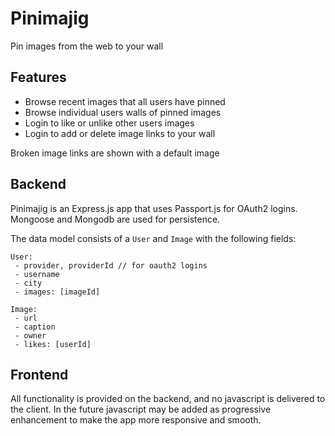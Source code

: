 # Pinimajig
Pin images from the web to your wall

## Features
- Browse recent images that all users have pinned
 - Browse individual users walls of pinned images
 - Login to like or unlike other users images
 - Login to add or delete image links to your wall

Broken image links are shown with a default image

## Backend
Pinimajig is an Express.js app that uses Passport.js for OAuth2
logins. Mongoose and Mongodb are used for persistence.

The data model consists of a `User` and `Image` with the following fields:
```
User:
 - provider, providerId // for oauth2 logins
 - username
 - city
 - images: [imageId]
 
Image:
 - url
 - caption
 - owner
 - likes: [userId]
```

## Frontend
All functionality is provided on the backend, and no javascript is delivered to the client.
In the future javascript may be added as progressive enhancement to make the app more
responsive and smooth.

